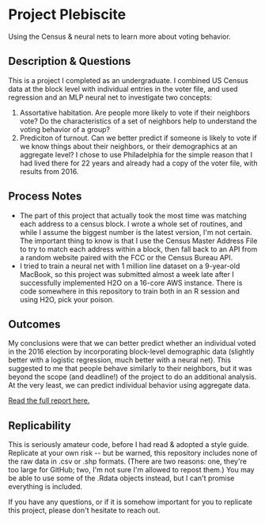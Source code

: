 # Project Plebiscite

Using the Census & neural nets to learn more about voting behavior.

## Description & Questions
This is a project I completed as an undergraduate. I combined US Census data at the block level with individual entries in the voter file, and used regression and an MLP neural net to investigate two concepts:
1. Assortative habitation. Are people more likely to vote if their neighbors vote? Do the characteristics of a set of neighbors help to understand the voting behavior of a group?
2. Prediciton of turnout. Can we better predict if someone is likely to vote if we know things about their neighbors, or their  demographics at an aggregate level?
I chose to use Philadelphia for the simple reason that I had lived there for 22 years and already had a copy of the voter file, with results from 2016. 

## Process Notes
- The part of this project that actually took the most time was matching each address to a census block. I wrote a whole set of routines, and while I assume the biggest number is the latest version, I'm not certain. The important thing to know is that I use the Census Master Address File to try to match each address within a block, then fall back to an API from a random website paired with the FCC or the Census Bureau API.
- I tried to train a neural net with 1 million line dataset on a 9-year-old MacBook, so this project was submitted almost a week late after I successfully implemented H2O on a 16-core AWS instance. There is code somewhere in this repository to train both in an R session and using H2O, pick your poison.

## Outcomes
My conclusions were that we can better predict whether an individual voted in the 2016 election by incorporating block-level demographic data (slightly better with a logistic regression, much better with a neural net). This suggested to me that people behave similarly to their neighbors, but it was beyond the scope (and deadline!) of the project to do an additional analysis. At the very least, we can predict individual behavior using aggregate data.

[Read the full report here.](Report/Report.pdf)

## Replicability
This is seriously amateur code, before I had read & adopted a style guide. Replicate at your own risk -- but be warned, this repository includes none of the raw data in .csv or .shp formats. (There are two reasons: one, they're too large for GitHub; two, I'm not sure I'm allowed to repost them.) You may be able to use some of the .Rdata objects instead, but I can't promise everything is included. 

If you have any questions, or if it is somehow important for you to replicate this project, please don't hesitate to reach out.
